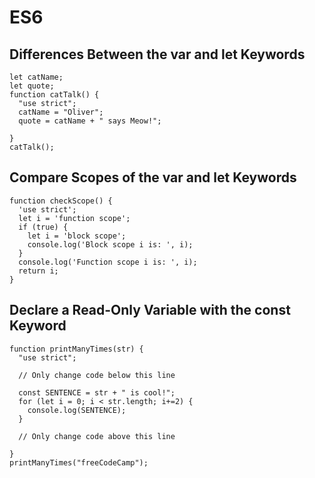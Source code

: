 # ES6
## Differences Between the var and let Keywords
```
let catName;
let quote;
function catTalk() {
  "use strict";
  catName = "Oliver";
  quote = catName + " says Meow!";

}
catTalk();
```

## Compare Scopes of the var and let Keywords
```
function checkScope() {
  'use strict';
  let i = 'function scope';
  if (true) {
    let i = 'block scope';
    console.log('Block scope i is: ', i);
  }
  console.log('Function scope i is: ', i);
  return i;
}

```

## Declare a Read-Only Variable with the const Keyword
```
function printManyTimes(str) {
  "use strict";

  // Only change code below this line

  const SENTENCE = str + " is cool!";
  for (let i = 0; i < str.length; i+=2) {
    console.log(SENTENCE);
  }

  // Only change code above this line

}
printManyTimes("freeCodeCamp");
```

##
```

```

##
```

```

##
```

```

##
```

```

##
```

```

##
```

```

##
```

```

##
```

```

##
```

```

##
```

```

##
```

```

##
```

```

##
```

```

##
```

```

##
```

```

##
```

```

##
```

```

##
```

```

##
```

```

##
```

```

##
```

```

##
```

```

##
```

```

##
```

```

##
```

```

##
```

```

##
```

```

##
```

```

##
```

```

##
```

```

##
```

```

##
```

```

##
```

```

##
```

```

##
```

```

##
```

```

##
```

```

##
```

```

##
```

```

##
```

```

##
```

```

##
```

```

##
```

```

##
```

```

##
```

```

##
```

```

##
```

```

##
```

```

##
```

```

##
```

```

##
```

```

##
```

```

##
```

```

##
```

```

##
```

```

##
```

```

##
```

```

##
```

```

##
```

```

##
```

```

##
```

```


